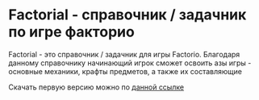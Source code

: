 # Factorial - справочник / задачник по игре факторио
Factorial - это справочник / задачник для игры Factorio. Благодаря данному справочнику начинающий игрок сможет освоить азы игры - основные механики, крафты предметов, а также их составляющие

Скачать первую версию можно по [данной ссылке](https://github.com/Hau5gei5t/FactorioProject/blob/main/MVP%20Factorial.zip)
